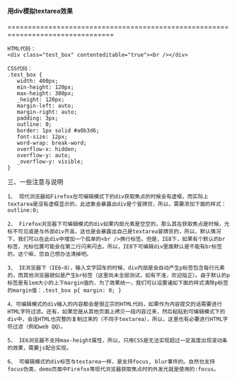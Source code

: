 #### 用div模拟textarea效果
================================================================================

    HTML代码：
    <div class="test_box" contenteditable="true"><br /></div>

    CSS代码：
    .test_box {
       width: 400px;
       min-height: 120px;
       max-height: 300px;
       _height: 120px;
       margin-left: auto;
       margin-right: auto;
       padding: 3px;
       outline: 0;
       border: 1px solid #a0b3d6;
       font-size: 12px;
       word-wrap: break-word;
       overflow-x: hidden;
       overflow-y: auto;
       _overflow-y: visible;
    }

三、一些注意与说明  

    1、 现代浏览器如Firefox在可编辑模式下的div获取焦点的时候会有虚框，而实际上textarea是没有虚框显示的，此迹象会暴露出div是个冒牌货，所以，需要添加下面的样式：outline:0;

    2、 Firefox浏览器下可编辑模式的div如果内部元素是空空的，那么其在获取焦点是时候，光标不可见或是与外部div齐高，这也是会暴露出自己是textarea冒牌货的，所以，默认情况下，我们可以在此div中增加一个孤单的<br />换行标签。但是，IE8下，如果有个默认的br标签，光标位置可能会在第二行闪来闪去，所以，IE8下可编辑div里面默认是不能有br标签的，这个嘛，您自己想办法清掉吧。

    3、 IE浏览器下（IE6~8），输入文字回车的时候，div内部是会自动产生p标签包含每行元素的，而其他浏览器貌似是产生br标签（这里尚未全部测试，如有不准，欢迎指正）。由于默认的p标签是有1em大小的上下margin值的，为了效果统一，我们可以设置诸如下面的样式清除p标签的margin值：.test_box p{ margin: 0; }

    4、可编辑模式的div输入的内容都会是很正宗的HTML代码，如果作为内容提交的话需要进行HTML字符过滤。还有，如果您是从其他页面上拷贝一段内容过来，然后粘贴到可编辑模式下的div中，会连HTML也完整的复制过来的（不同于textarea），所以，这里也有必要进行HTML字符过滤（例如web QQ）。

    5、 IE6浏览器不支持max-height属性，所以，只用CSS是无法实现超过一定高度出现滚动条的效果，需要js配合实现。

    6、 可编辑模式的div标签与textarea一样，是支持focus, blur事件的。自然也支持focus伪类，demo页面中Firefox等现代浏览器获取焦点时的外发光就是使用的:focus。
